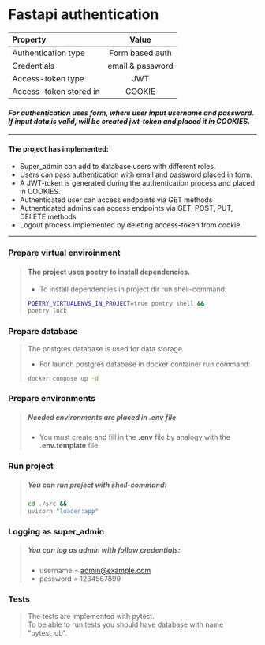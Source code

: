 # Fastapi authentication

| Property               |       Value       |
|:-----------------------|:-----------------:|
| Authentication type    |  Form based auth  |
| Credentials            | email & password  |
| Access-token type      |        JWT        | 
| Access-token stored in |      COOKIE       | 


<h4><i>
For authentication uses form, where user input username and password. <br>
If input data is valid, will be created jwt-token and placed it in COOKIES.
</i></h4>

---

#### The project has implemented:
* Super_admin can add to database users with different roles.
* Users can pass authentication with email and password placed in form.
* A JWT-token is generated during the authentication process and placed in COOKIES.
* Authenticated user can access endpoints via GET methods
* Authenticated admins can access endpoints via GET, POST, PUT, DELETE methods
* Logout process implemented by deleting access-token from cookie.

---

### Prepare virtual enviroinment
><h4>The project uses poetry to install dependencies.</h4>
>
>* To install dependencies in project dir run shell-command:
>
>```bash
>POETRY_VIRTUALENVS_IN_PROJECT=true poetry shell &&
>poetry lock
>```


### Prepare database

>The postgres database is used for data storage
>
>* For launch postgres database in docker container run command:
>
>```bash
>docker compose up -d
>```


### Prepare environments
>##### Needed environments are placed in *.env* file
>
>* You must create and fill in the **.env** file by analogy with the **.env.template** file

### Run project
>##### You can run project with shell-command:
>
>```bash
>cd ./src && 
>uvicorn "loader:app"
>```

### Logging as super_admin
>##### You can log as admin with follow credentials:
>* username = admin@example.com
>* password = 1234567890

### Tests
><p> The tests are implemented with pytest. <br>
> To be able to run tests you should have database with name "pytest_db".
></p>

